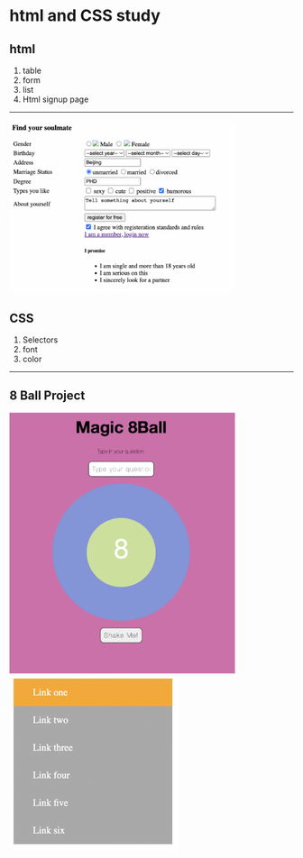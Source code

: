 # html and CSS study 

## html
1. table
2. form
3. list
4. Html signup page
---
<img src="./pictures/signup.png" width="400">

## CSS
1. Selectors
2. font
3. color
---
## 8 Ball Project
<img src="./pictures/8BallProject.png" width="400">
<img src="./pictures/sidebar.png" width="300">